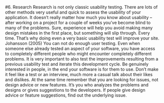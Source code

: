#6. Research
Research is not only classic usability testing. There are lots of other methods very useful and quick to assess the usability of your application. 
It doesn’t really matter how much you know about usability – after working on a project for a couple of weeks you’ve become blind to many of the problems. Sure, experience will help you avoid making many design mistakes in the first place, but something will slip through. Every time. That’s why doing even a very basic usability test will improve your site. 
Johansson (2005)
You can not do enough user testing. Even when someone else already tested an aspect of your software, you have access to completely different people who might encounter completely different problems. It is very important to also test the improvements resulting from a previous usability test and iterate this development cycle. 
Be genuinely interested in people, in the end your software is for them to use. Don’t make it feel like a test or an interview, much more a casual talk about their likes and dislikes. At the same time remember that you are looking for issues, not design advice or new features. It’s you who analyzes the problems and designs or gives suggestions to the developers. If people give design advice or feature suggestions, find out the underlying issue. 

